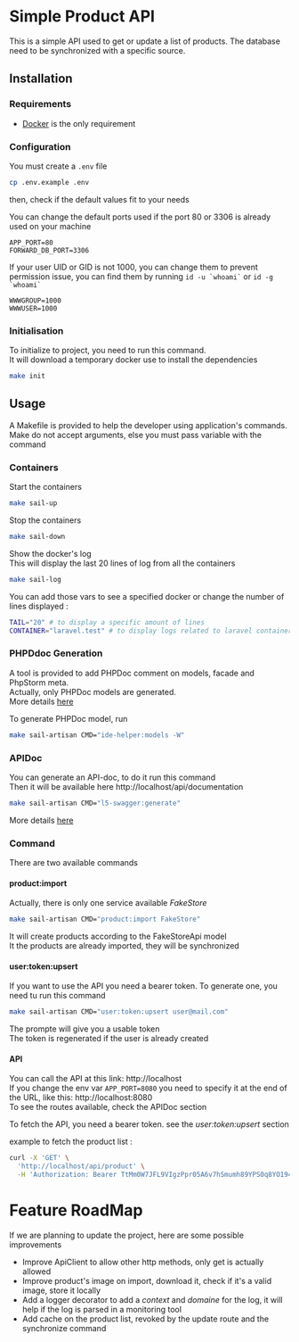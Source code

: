 # Simple Product API

This is a simple API used to get or update a list of products. 
The database need to be synchronized with a specific source.


## Installation
### Requirements

- [Docker](https://www.docker.com/) is the only requirement


### Configuration

You must create a `.env` file
```bash
cp .env.example .env
```

then, check if the default values fit to your needs

You can change the default ports used if the port 80 or 3306 is already used on your machine
```env
APP_PORT=80
FORWARD_DB_PORT=3306
```

If your user UID or GID is not 1000, you can change them to prevent permission issue,
you can find them by running `` id -u `whoami` `` or `` id -g `whoami` ``
```env
WWWGROUP=1000
WWWUSER=1000
```

### Initialisation

To initialize to project, you need to run this command.  
It will download a temporary docker use to install the dependencies
```bash
make init
```

## Usage

A Makefile is provided to help the developer using application's commands.  
Make do not accept arguments, else you must pass variable with the command

### Containers

Start the containers
```bash
make sail-up
```

Stop the containers
```bash
make sail-down
```

Show the docker's log  
This will display the last 20 lines of log from all the containers
```bash
make sail-log
```

You can add those vars to see a specified docker or change the number of lines displayed :
```bash
TAIL="20" # to display a specific amount of lines
CONTAINER="laravel.test" # to display logs related to laravel container
```

### PHPDdoc Generation

A tool is provided to add PHPDoc comment on models, facade and PhpStorm meta.  
Actually, only PHPDoc models are generated.  
More details [here](https://github.com/barryvdh/laravel-ide-helper)

To generate PHPDoc model, run
```bash
make sail-artisan CMD="ide-helper:models -W"
```


### APIDoc

You can generate an API-doc, to do it run this command  
Then it will be available here http://localhost/api/documentation
```bash
make sail-artisan CMD="l5-swagger:generate"
```
More details [here](https://github.com/DarkaOnLine/L5-Swagger)


### Command

There are two available commands


#### product:import

Actually, there is only one service available _FakeStore_
```bash
make sail-artisan CMD="product:import FakeStore"
```
It will create products according to the FakeStoreApi model  
It the products are already imported, they will be synchronized  


#### user:token:upsert

If you want to use the API you need a bearer token. To generate one, you need tu run this command

```bash
make sail-artisan CMD="user:token:upsert user@mail.com"
```
The prompte will give you a usable token  
The token is regenerated if the user is already created


#### API

You can call the API at this link: http://localhost  
If you change the env var `APP_PORT=8080` you need to specify it at the end of the URL, like this: http://localhost:8080  
To see the routes available, check the APIDoc section

To fetch the API, you need a bearer token. see the _user:token:upsert_ section

example to fetch the product list : 

```bash
curl -X 'GET' \
  'http://localhost/api/product' \
  -H 'Authorization: Bearer TtMm0W7JFL9VIgzPpr05A6v7hSmumh89YPS0q8YO1944cb2d'
```

# Feature RoadMap

If we are planning to update the project, here are some possible improvements

- Improve ApiClient to allow other http methods, only get is actually allowed
- Improve product's image on import, download it, check if it's a valid image, store it locally
- Add a logger decorator to add a _context_ and _domaine_ for the log, it will help if the log is parsed in a monitoring tool
- Add cache on the product list, revoked by the update route and the synchronize command
